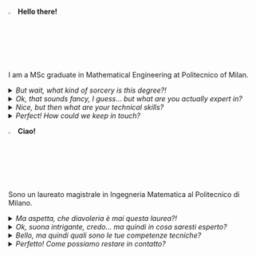 <!--
**federicomor/federicomor** is a ✨ _special_ ✨ repository because its `README.md` (this file) appears on your GitHub profile.

Here are some ideas to get you started:

- 🔭 I’m currently working on ...
- 🌱 I’m currently learning ...
- 👯 I’m looking to collaborate on ...
- 🤔 I’m looking for help with ...
- 💬 Ask me about ...
- 📫 How to reach me: ...
- 😄 Pronouns: ...
- ⚡ Fun fact: ...
-->

<img src="https://flagcdn.com/gb.svg" width="3%" alt="United Kingdom"> __Hello there!__\
I am a MSc graduate in Mathematical Engineering at Politecnico of Milan. 

<details>
  <summary><i>But wait, what kind of sorcery is this degree?!</i></summary>
For me, it was the perfect balance between studying complex and pure mathematical topics (Analysis, PDEs, Probability, Statistics, etc) while always keeping an eye on their real-world applications, thanks to the presence of many computer science courses (e.g. Algorithms and Parallel Computing and Advanced Programming for Scientific Computing) as well as some more exotic ones (Game Theory, Optimization, Stochastic Dynamical Models). So yes, indeed, "mathematical engineering".
</details>

<details>
  <summary><i>
   Ok, that sounds fancy, I guess... but what are you actually expert in?
  </i></summary>
Well, as I said, I enjoyed studying complex topics of advanced mathematics, but what I especially loved was exploring how to turn them into real-world applications through computational means. For example, in Optimization, we learned how to translate a problem into a mathematical formulation and then solve real instances of that problem by writing some kind of computer program. In Stochastic Dynamical Models, we studied how Markov Chains could help to model real-world scenarios, like customers flow into a shop or the spread of an infectious disease, allowing us to analyse such contexts through mathematical lenses – or, you know, by just coding another simple program.  <br>
And finally, in my thesis, I worked on refining the theoretical formulation of a Bayesian clustering model for spatio-temporal data, incorporating covariates information and handling the presence of missing data, as well as rewriting more efficiently the MCMC sampling algorithm of the model. Simply put: a model that is more flexible, and execution times almost halved compared to the original implementation. <br>
So, in short, I enjoy (and, I guess, this is what I am "expert" in) tackling complex problems through a mathematical approach, followed by a real implementation of the solution through some coding. 
</details>

<details>
  <summary><i>
Nice, but then what are your technical skills?
  </i></summary>
Well, I am very fond of R and Julia – my main weapons of choice for problem-solving. R for statistical analysis, Julia for, well, anything else. I am purposely not an expert of Python; I find its syntax confusing and its capabilities lacking compared to the aforementioned tools. The same holds true regarding Microsoft Excel – the morgue of every real statistician. However, given the industry's demands, I have begrudgingly lowered my ideals and, with a leap of bravery, learned a bit of them too. <br>
Moving to old-school stuff, I have expertise in C, C++, and Matlab – languages we studied and employed extensively at university. I also enjoy playing with Bash scripts since I am confident with Linux-based operating systems, along with the traditional Windows ones. <br>
As for writing, I fell in love with LaTeX at first sight – nothing beats its typographical perfection. Moreover, the idea of coding and receiving as output a pdf is truly impressive.
</details>

<details>
  <summary><i>
Perfect! How could we keep in touch?
  </i></summary>
You can find everything on Linkedin: https://www.linkedin.com/in/federico-angelo-mor/
</details>

<img src="https://flagcdn.com/it.svg" width="3%" alt="Italia"> __Ciao!__\
Sono un laureato magistrale in Ingegneria Matematica al Politecnico di Milano. 

<details>
  <summary><i>
Ma aspetta, che diavoleria è mai questa laurea?!
  </i></summary>
Per me, ha rappresentato il perfetto equilibrio tra lo studio di argomenti complessi di matematica pura (Analisi, EDP, Probabilità, Statistica, ecc) tenendo sempre però d'occhio la loro conversione ad applicazioni nel mondo reale, grazie alla presenza di molti corsi di informatica (ad esempio Algoritmi e Calcolo Parallelo e Programmazione Avanzata per il Calcolo Scientifico) nonché alcuni più esotici (Teoria dei Giochi, Ottimizzazione, Modelli Dinamici Stocastici). Quindi sì, nel complesso, "ingegneria matematica".
</details>

<details>
  <summary><i>
Ok, suona intrigante, credo... ma quindi in cosa saresti esperto?
  </i></summary>
Beh, come ho detto, mi è piaciuto studiare argomenti complessi di matematica avanzata, ma quello che ho amato in particolare era esplorare la loro conversione in applicazioni del mondo reale attraverso metodi e strumenti informatici, computazionali. Per esempio, in Ottimizzazione, abbiamo imparato come tradurre un problema in una formulazione matematica e poi risolvere istanze reali di quel problema scrivendo qualche tipo di programma da eseguire al computer. In Modelli Stocastici Dinamici, abbiamo studiato come le Catena di Markov possano aiutare a modellare scenari reali, come il flusso di clienti in un negozio o la diffusione di una malattia infettiva, permettendoci di analizzare tali contesti attraverso lenti matematiche - o, beh, semplicemente scrivendo un altro piccolo programmino. <br>
Infine, nella mia tesi, ho lavorato a perfezionare la formulazione teorica di un modello bayesiano per il clustering di dati spazio-temporali, incorporando l'informazione delle covariate e gestendo la presenza di dati mancanti, nonché riscrivendo in modo più efficiente l'algoritmo di campionamento del modello. In parole povere: un modello più flessibile, e tempi di esecuzione quasi dimezzati rispetto all'implementazione originale. <br>
Per riassumere, mi piace (e, a questo punto, credo che sia ciò in cui sono "esperto") affrontare problemi complessi con un approccio matematico, seguito da un'implementazione della soluzione tramite programmazione. 
</details>

<details>
  <summary><i>
Bello, ma quindi quali sono le tue competenze tecniche?
</i></summary>
Beh, sono molto affezionato a R e Julia – le mie principali armi del mio arsenale per il problem-solving. R per l'analisi statistica, Julia per, beh, qualsiasi altra cosa. Di proposito non sono un esperto di Python; trovo la sua sintassi confusa e le sue capacità carenti rispetto agli strumenti di cui sopra. Lo stesso vale per Microsoft Excel - il mortorio di ogni vero statistico. Tuttavia, date le richieste del settore, ho rabbonito i miei ideali e, con un balzo coraggioso, ho imparato un po' anche loro. <br>
Passando alla vecchia scuola, ho esperienza in C, C++, e Matlab – linguaggi che abbiamo studiato e impiegato ampiamente all'università. Mi piace anche giocare con gli script Bash, dato che mi destreggio tra sistemi operativi basati su Linux, insieme comunque a quelli tradizionali di Windows. <br>
Per quanto riguarda la scrittura, con LaTeX è stato amore a prima vista – niente batte la sua perfezione tipografica. Inoltre programmare ed avere come output un pdf, beh, è una cosa impressionante.
</details>

<details>
  <summary><i>
Perfetto! Come possiamo restare in contatto?
</i></summary> 
Puoi trovare tutto su Linkedin: https://www.linkedin.com/in/federico-angelo-mor/
</details>
 
